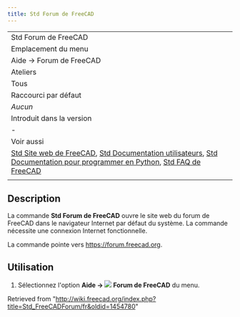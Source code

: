 ```yaml
---
title: Std Forum de FreeCAD
---
```

|  |
| --- |
| Std Forum de FreeCAD |
| Emplacement du menu |
| Aide → Forum de FreeCAD |
| Ateliers |
| Tous |
| Raccourci par défaut |
| *Aucun* |
| Introduit dans la version |
| - |
| Voir aussi |
| [Std Site web de FreeCAD](/Std_FreeCADWebsite/fr "Std FreeCADWebsite/fr"), [Std Documentation utilisateurs](/Std_FreeCADUserHub/fr "Std FreeCADUserHub/fr"), [Std Documentation pour programmer en Python](/Std_FreeCADPowerUserHub/fr "Std FreeCADPowerUserHub/fr"), [Std FAQ de FreeCAD](/Std_FreeCADFAQ/fr "Std FreeCADFAQ/fr") |
|  |

## Description

La commande **Std Forum de FreeCAD** ouvre le site web du forum de FreeCAD dans le navigateur Internet par défaut du système. La commande nécessite une connexion Internet fonctionnelle.

La commande pointe vers <https://forum.freecad.org>.

## Utilisation

1. Sélectionnez l'option **Aide → ![](/images/Std_FreeCADForum.svg) Forum de FreeCAD** du menu.

Retrieved from "<http://wiki.freecad.org/index.php?title=Std_FreeCADForum/fr&oldid=1454780>"